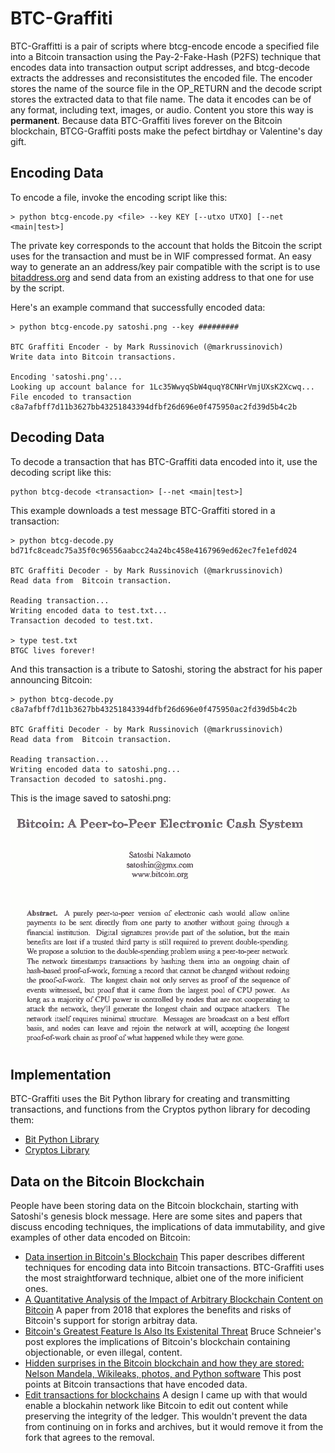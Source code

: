 # BTC-Graffiti

BTC-Graffitti is a pair of scripts where btcg-encode encode a specified file into a Bitcoin transaction using the Pay-2-Fake-Hash (P2FS) technique that encodes data 
into transaction output script addresses, and btcg-decode extracts the addresses and reconsistitutes the encoded file. The encoder stores the name of the source file 
in the OP_RETURN and the decode script stores the extracted data to that file name. The data it encodes can be of any format, 
including text, images, or audio. Content you store this way is **permanent**. Because data BTC-Graffiti lives forever on the Bitcoin blockchain,  BTCG-Graffiti posts make
the pefect birtdhay or Valentine's day gift. 

## Encoding Data
To encode a file, invoke the encoding script like this:

    > python btcg-encode.py <file> --key KEY [--utxo UTXO] [--net <main|test>]

The private key corresponds to the account that holds the Bitcoin the script uses for the transaction and must be in WIF compressed format. An easy way to generate an 
an address/key pair compatible with the script is to use [bitaddress.org](http://bitaddress.org) and send data from an existing address to that one for use by the script. 

Here's an example command that successfully encoded data:

    > python btcg-encode.py satoshi.png --key #########
    
    BTC Graffiti Encoder - by Mark Russinovich (@markrussinovich)
    Write data into Bitcoin transactions.

    Encoding 'satoshi.png'...
    Looking up account balance for 1Lc35WwyqSbW4quqY8CNHrVmjUXsK2Xcwq...
    File encoded to transaction c8a7afbff7d11b3627bb43251843394dfbf26d696e0f475950ac2fd39d5b4c2b


## Decoding Data
To decode a transaction that has BTC-Graffiti data encoded into it, use the decoding script like this:

    python btcg-decode <transaction> [--net <main|test>]
    
This example downloads a test message BTC-Graffiti stored in a transaction: 

    > python btcg-decode.py bd71fc8ceadc75a35f0c96556aabcc24a24bc458e4167969ed62ec7fe1efd024
    
    BTC Graffiti Decoder - by Mark Russinovich (@markrussinovich)
    Read data from  Bitcoin transaction.

    Reading transaction...
    Writing encoded data to test.txt...
    Transaction decoded to test.txt.
    
    > type test.txt
    BTGC lives forever!
    
And this transaction is a tribute to Satoshi, storing the abstract for his paper announcing Bitcoin: 

    > python btcg-decode.py c8a7afbff7d11b3627bb43251843394dfbf26d696e0f475950ac2fd39d5b4c2b

    BTC Graffiti Decoder - by Mark Russinovich (@markrussinovich)
    Read data from  Bitcoin transaction.

    Reading transaction...
    Writing encoded data to satoshi.png...
    Transaction decoded to satoshi.png.

This is the image saved to satoshi.png:

![Satoshi.png](/Satoshi.png "Satoshi.png")

## Implementation

BTC-Graffiti uses the Bit Python library for creating and transmitting transactions, and functions from the Cryptos python library for decoding them: 

- [Bit Python Library](https://ofek.dev/bit/guide/intro.html)
- [Cryptos Library](https://github.com/karpathy/cryptos)

## Data on the Bitcoin Blockchain

People have been storing data on the Bitcoin blockchain, starting with Satoshi's genesis block message. Here are some sites and papers that discuss encoding techniques, 
the implications of data immutability, and give examples of other data encoded on Bitcoin:

 - [Data insertion in Bitcoin's Blockchain](https://digitalcommons.augustana.edu/cgi/viewcontent.cgi?article=1000&context=cscfaculty) This paper describes different techniques for encoding data into Bitcoin transactions. BTC-Graffiti uses the most straightforward technique, albiet one of the more inificient ones. 
 - [A Quantitative Analysis of the Impact of Arbitrary Blockchain Content on Bitcoin](https://fc18.ifca.ai/preproceedings/6.pdf) A paper from 2018 that explores the benefits and risks of Bitcoin's support for storign arbitray data. 
 - [Bitcoin's Greatest Feature Is Also Its Existenital Threat](https://www.schneier.com/essays/archives/2021/03/bitcoins-greatest-feature-is-also-its-existential-threat.html) Bruce Schneier's post explores the implications of Bitcoin's blockchain containing objectionable, or even illegal, content. 
- [Hidden surprises in the Bitcoin blockchain and how they are stored: Nelson Mandela, Wikileaks, photos, and Python software](http://www.righto.com/2014/02/ascii-bernanke-wikileaks-photographs.html) This post points at Bitcoin transactions that have encoded data. 
- [Edit transactions for blockchains](https://patents.google.com/patent/US10592873B2/en) A design I came up with that would enable a blockahin network like Bitcoin to edit out content while preserving the integrity of the ledger. This wouldn't prevent the data from continuing on in forks and archives, but it would remove it from the fork that agrees to the removal. 
